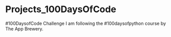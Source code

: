﻿# Projects_100DaysOfCode

#100DaysofCode Challenge
I am following the #100daysofpython course by The App Brewery.
